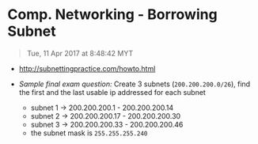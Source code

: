 # Comp. Networking - Borrowing Subnet
> Tue, 11 Apr 2017 at 8:48:42 MYT

- http://subnettingpractice.com/howto.html

- *Sample final exam question:*
Create 3 subnets (`200.200.200.0/26`), find the first and the last usable ip addressed for each subnet
    - subnet 1 → 200.200.200.1 - 200.200.200.14
    - subnet 2 → 200.200.200.17 - 200.200.200.30
    - subnet 3 → 200.200.200.33 - 200.200.200.46
    - the subnet mask is `255.255.255.240`
